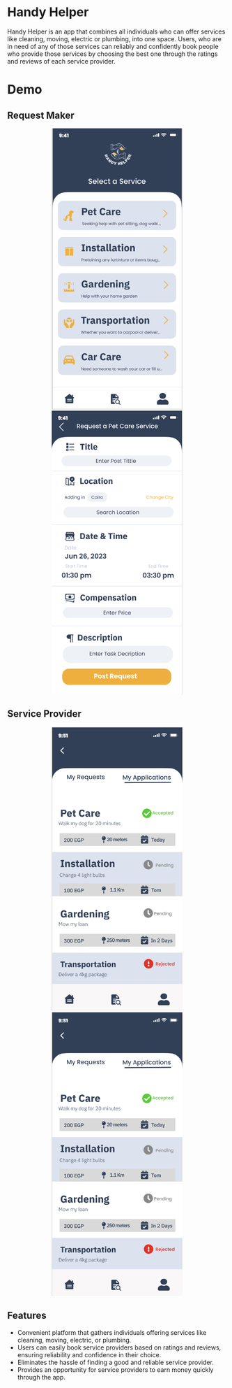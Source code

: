 # Handy Helper

Handy Helper is an app that combines all individuals who can offer services like cleaning, moving, electric or plumbing, into one space. Users, who are in need of any of those services can reliably and confidently book people who provide those services by choosing the best one through the ratings and reviews of each service provider.

# Demo
## Request Maker
<p float="left" align="center">
  <img src="demo/RequestMaker1.png" width="300" /> 
  <img src="demo/RequestMaker2.png" width="300" />
</p>

## Service Provider
<p float="left" align="center">
  <img src="demo/ServiceProvider1.png" width="300" /> 
  <img src="demo/ServiceProvider1.png" width="300" />
</p>

## Features

- Convenient platform that gathers individuals offering services like cleaning, moving, electric, or plumbing.
- Users can easily book service providers based on ratings and reviews, ensuring reliability and confidence in their choice.
- Eliminates the hassle of finding a good and reliable service provider.
- Provides an opportunity for service providers to earn money quickly through the app.
